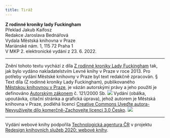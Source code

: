 ```yaml
---
title: Tiráž
---
```


**Z rodinné kroniky lady Fuckingham**  
Překlad Jakub Kaifosz  
Redakce Jaroslava Bednářová  
Vydala Městská knihovna v Praze  
Mariánské nám. 1, 115 72 Praha 1  
V MKP 2. elektronické vydání z 23. 6. 2022.

***

Znění tohoto textu vychází z díla [Z rodinné kroniky Lady Fuckingham](https://search.mlp.cz/cz/titul/z-rodinne-kroniky-lady-fuckingham/4400253/#book-content) tak, jak bylo vydáno nakladatelstvím Levné knihy v Praze v roce 2013. Pro potřeby vydání Městské knihovny v Praze byl text redakčně zpracován.
§
Text díla (Z rodinné kroniky Lady Fuckingham), publikovaného [Městskou knihovnou v Praze](https://www.mlp.cz/cz/), je vázán autorskými právy a jeho použití je definováno [Autorským zákonem](https://www.mkcr.cz/predpisy-zakonu-709.html) č. 121/2000 Sb.
![](../Images/image001.jpg)
Vydání (obálka, upoutávka, citační stránka a grafická úprava), jehož autorem je Městská knihovna v Praze, podléhá licenci [Creative Commons Uveďte autora-Nevyužívejte dílo komerčně-Zachovejte licenci 3.0 Česko](https://creativecommons.org/licenses/by-nc-sa/3.0/cz/).
![](../Images/image002.jpg)

***

Vydání webové knihy podpořila [Technologická agentura ČR](https://www.tacr.cz/) v projektu [Redesign knihovních služeb 2020: webové knihy](https://starfos.tacr.cz/cs/project/TL04000391).
